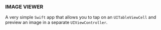 ### IMAGE VIEWER ###

A very simple `Swift` app that allows you to tap on an `UITableViewCell` and preview an image in a separate `UIViewController`.

